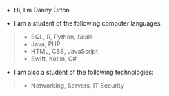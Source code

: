 - Hi, I’m Danny Orton

- I am a student of the following computer languages:
> * SQL, R, Python, Scala
> * Java, PHP
> * HTML, CSS, JavaScript
> * Swift, Kotlin, C#

- I am also a student of the following technologies:
> * Networking, Servers, IT Security

<!---
dannyvorton/dannyvorton is a ✨ special ✨ repository because its `README.md` (this file) appears on your GitHub profile.
You can click the Preview link to take a look at your changes.
--->
